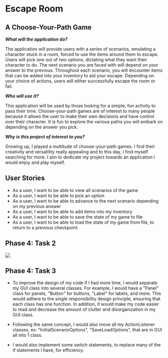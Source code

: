 # Escape Room

## A Choose-Your-Path Game 

***What will the application do?***

The application will provide users with a series of scenarios, emulating a character stuck in a room, forced
to use the items around them to escape. Users will pick one out of two options, dictating what they want their character 
to do. The next scenario you are faced with will depend on your answer to the previous. Throughout each scenario, 
you will encounter items that can be added into your inventory to aid your escape. Depending on your choice of 
actions, users will either successfully escape the room or fail. 

***Who will use it?***

This application will be used by those looking for a simple, fun activity to pass their time. Choose-your-path games 
are of interest to many people because it allows the user to make their own decisions and have control over their
character. It is fun to explore the various paths you will embark on depending on the answer you pick. 

***Why is this project of interest to you?***

Growing up, I played a multitude of choose-your-path games. I find their creativity and versatility really appealing 
and to this day, I find myself searching for more. I aim to dedicate my project towards an application I would enjoy 
and play myself. 

## User Stories
- As a user, I want to be able to view all scenarios of the game
- As a user, I want to be able to pick an option
- As a user, I want to be able to advance to the next scenario depending on my previous answer 
- As a user, I want to be able to add items into my inventory
- As a user, I want to be able to save the state of my game to file 
- As a user, I want to be able to load the state of my game from file, to return to a previous checkpoint

## Phase 4: Task 2
![](../EventLog.png) 

## Phase 4: Task 3
- To improve the design of my code if I had more time, I would separate my GUI class into several classes. 
  For example, I would have a "Panel" class for panels, "Button" for buttons, "Label" for labels, and more. 
  This would adhere to the single responsibility design principle, ensuring that each class has one function. 
  In addition, it would make my code easier to read and decrease the amount of clutter and disorganization in my 
  GUI class.

- Following the same concept, I would also move all my ActionListener classes, ex: "InitialScenarioOptions", 
  "SaveLoadOptions", that are in GUI all into 1 class. 

- I would also implement some switch statements, to replace many of the if statements I have, for efficiency. 



